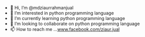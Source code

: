 - 👋 Hi, I’m @mdziaurrahmanjual
- 👀 I’m interested in python programming language 
- 🌱 I’m currently learning python programming language 
- 💞️ I’m looking to collaborate on python programming language 
- 📫 How to reach me ...www.facebook.com/ziaur.jual

<!---
mdziaurrahmanjual/mdziaurrahmanjual is a ✨ special ✨ repository because its `README.md` (this file) appears on your GitHub profile.
You can click the Preview link to take a look at your changes.
--->
